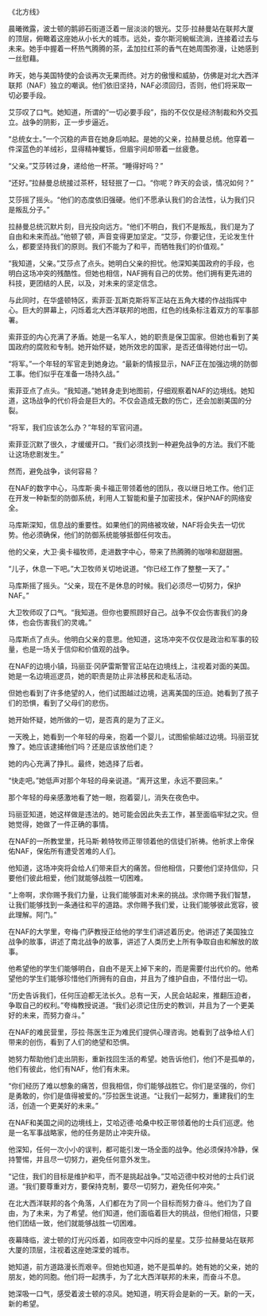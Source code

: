 《北方线》

晨曦微露，波士顿的鹅卵石街道泛着一层淡淡的银光。艾莎·拉赫曼站在联邦大厦的顶层，俯瞰着这座她从小长大的城市。远处，查尔斯河蜿蜒流淌，连接着过去与未来。她手中握着一杯热气腾腾的茶，孟加拉红茶的香气在她周围弥漫，让她感到一丝慰藉。

昨天，她与美国特使的会谈再次无果而终。对方的傲慢和威胁，仿佛是对北大西洋联邦（NAF）独立的嘲讽。他们依旧坚持，NAF必须回归，否则，他们将采取一切必要手段。

艾莎叹了口气。她知道，所谓的“一切必要手段”，指的不仅仅是经济制裁和外交孤立。战争的阴影，正一步步逼近。

“总统女士。”一个沉稳的声音在她身后响起。是她的父亲，拉赫曼总统。他穿着一件深蓝色的羊绒衫，显得精神矍铄，但眉宇间却带着一丝疲惫。

“父亲。”艾莎转过身，递给他一杯茶。“睡得好吗？”

“还好。”拉赫曼总统接过茶杯，轻轻抿了一口。“你呢？昨天的会谈，情况如何？”

艾莎摇了摇头。“他们的态度依旧强硬。他们不愿承认我们的合法性，认为我们只是叛乱分子。”

拉赫曼总统沉默片刻，目光投向远方。“他们不明白，我们不是叛乱，我们是为了自由和未来而战。”他顿了顿，声音变得更加坚定。“艾莎，你要记住，无论发生什么，都要坚持我们的原则。我们不能为了和平，而牺牲我们的价值观。”

“我知道，父亲。”艾莎点了点头。她明白父亲的担忧。他深知美国政府的手段，也明白这场冲突的残酷性。但她也相信，NAF拥有自己的优势。他们拥有更先进的科技，更团结的人民，以及，对未来的坚定信念。

与此同时，在华盛顿特区，索菲亚·瓦斯克斯将军正站在五角大楼的作战指挥中心。巨大的屏幕上，闪烁着北大西洋联邦的地图，红色的线条标注着双方的军事部署。

索菲亚的内心充满了矛盾。她是一名军人，她的职责是保卫国家。但她也看到了美国政府的腐败和专制。她开始怀疑，她所效忠的国家，是否还值得她付出一切。

“将军。”一个年轻的军官走到她身边。“最新的情报显示，NAF正在加强边境的防御工事。他们似乎在准备一场持久战。”

索菲亚点了点头。“我知道。”她转身走到地图前，仔细观察着NAF的边境线。她知道，这场战争的代价将会是巨大的。不仅会造成无数的伤亡，还会加剧美国的分裂。

“将军，我们应该怎么办？”年轻的军官问道。

索菲亚沉默了很久，才缓缓开口。“我们必须找到一种避免战争的方法。我们不能让这场悲剧发生。”

然而，避免战争，谈何容易？

在NAF的数字中心，马库斯·奥卡福正带领着他的团队，夜以继日地工作。他们正在开发一种新型的防御系统，利用人工智能和量子加密技术，保护NAF的网络安全。

马库斯深知，信息战的重要性。如果他们的网络被攻破，NAF将会失去一切优势。他必须确保，他们的防御系统能够抵御任何攻击。

他的父亲，大卫·奥卡福牧师，走进数字中心，带来了热腾腾的咖啡和甜甜圈。

“儿子，休息一下吧。”大卫牧师关切地说道。“你已经工作了整整一天了。”

马库斯摇了摇头。“父亲，现在不是休息的时候。我们必须尽一切努力，保护NAF。”

大卫牧师叹了口气。“我知道。但你也要照顾好自己。战争不仅会伤害我们的身体，也会伤害我们的灵魂。”

马库斯点了点头。他明白父亲的意思。他知道，这场冲突不仅仅是政治和军事的较量，也是一场关于信仰和价值观的战争。

在NAF的边境小镇，玛丽亚·冈萨雷斯警官正站在边境线上，注视着对面的美国。她是一名边境巡逻员，她的职责是防止非法移民和走私活动。

但她也看到了许多绝望的人，他们试图越过边境，逃离美国的压迫。她看到了孩子们的恐惧，看到了父母们的悲伤。

她开始怀疑，她所做的一切，是否真的是为了正义。

一天晚上，她看到一个年轻的母亲，抱着一个婴儿，试图偷偷越过边境。玛丽亚犹豫了。她应该逮捕他们吗？还是应该放他们走？

她的内心充满了挣扎。最终，她选择了后者。

“快走吧。”她低声对那个年轻的母亲说道。“离开这里，永远不要回来。”

那个年轻的母亲感激地看了她一眼，抱着婴儿，消失在夜色中。

玛丽亚知道，她这样做是违法的。她可能会因此失去工作，甚至面临牢狱之灾。但她觉得，她做了一件正确的事情。

在NAF的一所教堂里，托马斯·赖特牧师正带领着他的信徒们祈祷。他祈求上帝保佑NAF，保佑所有遭受苦难的人们。

他知道，这场冲突将会给人们带来巨大的痛苦。但他相信，只要他们坚持信仰，只要他们彼此相爱，他们就能够战胜一切困难。

“上帝啊，求你赐予我们力量，让我们能够面对未来的挑战。求你赐予我们智慧，让我们能够找到一条通往和平的道路。求你赐予我们爱，让我们能够彼此宽容，彼此理解。阿门。”

在NAF的大学里，夸梅·门萨教授正给他的学生们讲述着历史。他讲述了美国独立战争的故事，讲述了南北战争的故事，讲述了人类历史上所有争取自由和解放的故事。

他希望他的学生们能够明白，自由不是天上掉下来的，而是需要付出代价的。他希望他的学生们能够珍惜他们所拥有的自由，并且为了维护自由，不惜付出一切。

“历史告诉我们，任何压迫都无法长久。总有一天，人民会站起来，推翻压迫者，争取自己的权利。”夸梅教授说道。“我们必须记住历史的教训，并且为了一个更美好的未来，而努力奋斗。”

在NAF的难民营里，莎拉·陈医生正为难民们提供心理咨询。她看到了战争给人们带来的创伤，看到了人们的绝望和恐惧。

她努力帮助他们走出阴影，重新找回生活的希望。她告诉他们，他们不是孤单的，他们有彼此，他们有NAF，他们有未来。

“你们经历了难以想象的痛苦，但我相信，你们能够战胜它。你们是坚强的，你们是勇敢的，你们是值得被爱的。”莎拉医生说道。“让我们一起努力，重建我们的生活，创造一个更美好的未来。”

在NAF和美国之间的边境线上，艾哈迈德·哈桑中校正带领着他的士兵们巡逻。他是一名军事战略家，他的任务是防止冲突升级。

他深知，任何一次小小的误判，都可能引发一场全面的战争。他必须保持冷静，保持警惕，并且尽一切努力，避免任何意外发生。

“记住，我们的目标是维护和平，而不是挑起战争。”艾哈迈德中校对他的士兵们说道。“我们要尊重对方，要保持克制，要尽一切努力，避免任何冲突。”

在北大西洋联邦的各个角落，人们都在为了同一个目标而努力奋斗。他们为了自由，为了未来，为了希望。他们知道，他们面临着巨大的挑战，但他们相信，只要他们团结一致，他们就能够战胜一切困难。

夜幕降临，波士顿的灯光闪烁着，如同夜空中闪烁的星星。艾莎·拉赫曼站在联邦大厦的顶层，注视着这座她深爱的城市。

她知道，前方道路漫长而艰辛。但她也知道，她不是孤单的。她有她的父亲，她的朋友，她的同胞。他们将一起携手，为了北大西洋联邦的未来，而奋斗不息。

她深吸一口气，感受着波士顿的凉风。她知道，明天将会是新的一天。新的一天，新的希望。